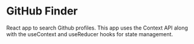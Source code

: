# GitHub Finder
React app to search Github profiles. This app uses the Context API along with the useContext and useReducer hooks for state management.
